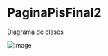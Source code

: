 # PaginaPisFinal2

Diagrama de clases

![image](https://github.com/user-attachments/assets/01b500d9-1f7d-435d-a7e5-22613fa264e9)

